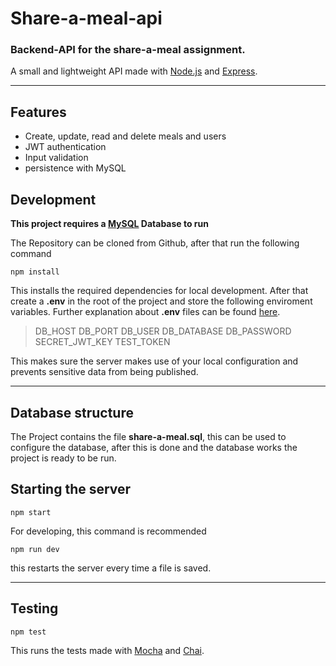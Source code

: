 # Share-a-meal-api
### Backend-API for the share-a-meal assignment.

A small and lightweight API made with [Node.js](https://nodejs.org/en/) and [Express](https://expressjs.com/).
***
## Features

- Create, update, read and delete meals and users
- JWT authentication
- Input validation
- persistence with MySQL

## Development
**This project requires a [MySQL](https://www.mysql.com/) Database to run**

The Repository can be cloned from Github, after that run the following command
```
npm install 
```

This installs the required dependencies for local development.
After that create a **.env** in the root of the project and store the following enviroment variables. 
Further explanation about **.env** files can be found [here](https://www.ibm.com/docs/en/aix/7.2?topic=files-env-file).

> DB_HOST
> DB_PORT
> DB_USER
> DB_DATABASE
> DB_PASSWORD
> SECRET_JWT_KEY
> TEST_TOKEN

This makes sure the server makes use of your local configuration and prevents sensitive data from being published.
***
## Database structure
The Project contains the file **share-a-meal.sql**, this can be used to configure the database, after this is done and the database works the project is ready to be run.

## Starting the server
```
npm start 
```

For developing, this command is recommended
```
npm run dev 
```
this restarts the server every time a file is saved.
***
## Testing
```
npm test
```
This runs the tests made with [Mocha](https://www.npmjs.com/package/mocha) and [Chai](https://www.npmjs.com/package/chai).
